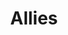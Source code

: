 ---
title: "Allies"
metaTitle: "Allies - Shiren 1 Wiki"
metaDescription: "Ally List for Shiren the Wanderer"
---